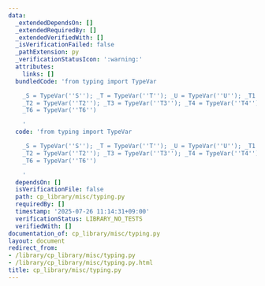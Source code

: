 ```yaml
---
data:
  _extendedDependsOn: []
  _extendedRequiredBy: []
  _extendedVerifiedWith: []
  _isVerificationFailed: false
  _pathExtension: py
  _verificationStatusIcon: ':warning:'
  attributes:
    links: []
  bundledCode: 'from typing import TypeVar

    _S = TypeVar(''S''); _T = TypeVar(''T''); _U = TypeVar(''U''); _T1 = TypeVar(''T1'');
    _T2 = TypeVar(''T2''); _T3 = TypeVar(''T3''); _T4 = TypeVar(''T4''); _T5 = TypeVar(''T5'');
    _T6 = TypeVar(''T6'')

    '
  code: 'from typing import TypeVar

    _S = TypeVar(''S''); _T = TypeVar(''T''); _U = TypeVar(''U''); _T1 = TypeVar(''T1'');
    _T2 = TypeVar(''T2''); _T3 = TypeVar(''T3''); _T4 = TypeVar(''T4''); _T5 = TypeVar(''T5'');
    _T6 = TypeVar(''T6'')

    '
  dependsOn: []
  isVerificationFile: false
  path: cp_library/misc/typing.py
  requiredBy: []
  timestamp: '2025-07-26 11:14:31+09:00'
  verificationStatus: LIBRARY_NO_TESTS
  verifiedWith: []
documentation_of: cp_library/misc/typing.py
layout: document
redirect_from:
- /library/cp_library/misc/typing.py
- /library/cp_library/misc/typing.py.html
title: cp_library/misc/typing.py
---
```

